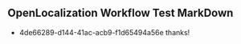 ## OpenLocalization Workflow Test MarkDown
* 4de66289-d144-41ac-acb9-f1d65494a56e 
thanks!<!--HONumber=Mar16_HO1-->
